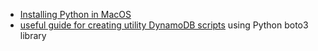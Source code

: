 - [Installing Python in MacOS](https://opensource.com/article/19/5/python-3-default-mac#what-to-do)
- [useful guide for creating utility DynamoDB scripts](https://www.dynamodbguide.com/hierarchical-data) using Python boto3 library